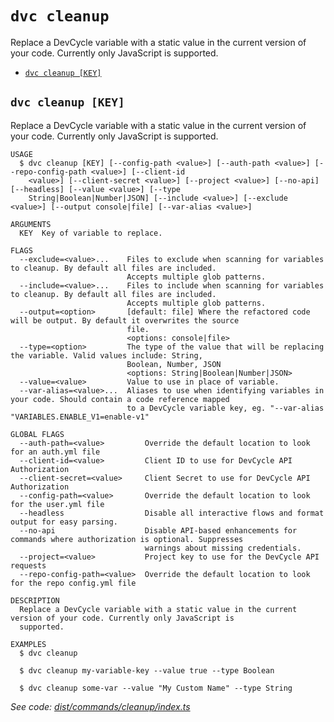 `dvc cleanup`
=============

Replace a DevCycle variable with a static value in the current version of your code. Currently only JavaScript is supported.

* [`dvc cleanup [KEY]`](#dvc-cleanup-key)

## `dvc cleanup [KEY]`

Replace a DevCycle variable with a static value in the current version of your code. Currently only JavaScript is supported.

```
USAGE
  $ dvc cleanup [KEY] [--config-path <value>] [--auth-path <value>] [--repo-config-path <value>] [--client-id
    <value>] [--client-secret <value>] [--project <value>] [--no-api] [--headless] [--value <value>] [--type
    String|Boolean|Number|JSON] [--include <value>] [--exclude <value>] [--output console|file] [--var-alias <value>]

ARGUMENTS
  KEY  Key of variable to replace.

FLAGS
  --exclude=<value>...    Files to exclude when scanning for variables to cleanup. By default all files are included.
                          Accepts multiple glob patterns.
  --include=<value>...    Files to include when scanning for variables to cleanup. By default all files are included.
                          Accepts multiple glob patterns.
  --output=<option>       [default: file] Where the refactored code will be output. By default it overwrites the source
                          file.
                          <options: console|file>
  --type=<option>         The type of the value that will be replacing the variable. Valid values include: String,
                          Boolean, Number, JSON
                          <options: String|Boolean|Number|JSON>
  --value=<value>         Value to use in place of variable.
  --var-alias=<value>...  Aliases to use when identifying variables in your code. Should contain a code reference mapped
                          to a DevCycle variable key, eg. "--var-alias "VARIABLES.ENABLE_V1=enable-v1"

GLOBAL FLAGS
  --auth-path=<value>         Override the default location to look for an auth.yml file
  --client-id=<value>         Client ID to use for DevCycle API Authorization
  --client-secret=<value>     Client Secret to use for DevCycle API Authorization
  --config-path=<value>       Override the default location to look for the user.yml file
  --headless                  Disable all interactive flows and format output for easy parsing.
  --no-api                    Disable API-based enhancements for commands where authorization is optional. Suppresses
                              warnings about missing credentials.
  --project=<value>           Project key to use for the DevCycle API requests
  --repo-config-path=<value>  Override the default location to look for the repo config.yml file

DESCRIPTION
  Replace a DevCycle variable with a static value in the current version of your code. Currently only JavaScript is
  supported.

EXAMPLES
  $ dvc cleanup

  $ dvc cleanup my-variable-key --value true --type Boolean

  $ dvc cleanup some-var --value "My Custom Name" --type String
```

_See code: [dist/commands/cleanup/index.ts](https://github.com/DevCycleHQ/cli/blob/v5.0.2/dist/commands/cleanup/index.ts)_
